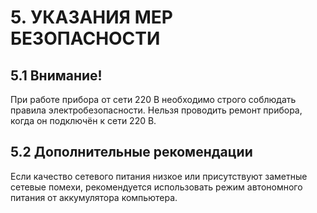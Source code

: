 # 5. УКАЗАНИЯ МЕР БЕЗОПАСНОСТИ

## 5.1 Внимание!

При работе прибора от сети 220 В необходимо строго соблюдать правила электробезопасности. Нельзя проводить ремонт прибора, когда он подключён к сети 220 В.

## 5.2 Дополнительные рекомендации

Если качество сетевого питания низкое или присутствуют заметные сетевые помехи, рекомендуется использовать режим автономного питания от аккумулятора компьютера.